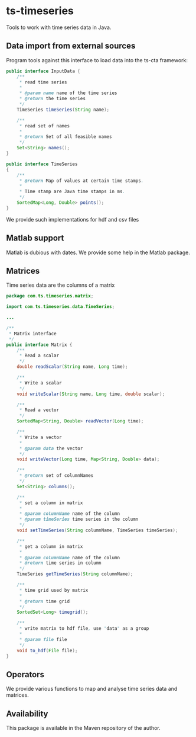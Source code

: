 # ts-timeseries

Tools to work with time series data in Java.


## Data import from external sources
Program tools against this interface to load data into the ts-cta framework:

```java
public interface InputData {
    /**
     * read time series
     *
     * @param name name of the time series
     * @return the time series
     */
    TimeSeries timeSeries(String name);

    /**
     * read set of names
     *
     * @return Set of all feasible names
     */
    Set<String> names();
}

public interface TimeSeries
{
    /**
     * @return Map of values at certain time stamps.
     *
     * Time stamp are Java time stamps in ms.
     */
    SortedMap<Long, Double> points();
}

```

We provide such implementations for hdf and csv files

## Matlab support
Matlab is dubious with dates. We provide some help in the Matlab package.

## Matrices
Time series data are the columns of a matrix

```java
package com.ts.timeseries.matrix;

import com.ts.timeseries.data.TimeSeries;

...

/**
 * Matrix interface
 */
public interface Matrix {
    /**
     * Read a scalar
     */
    double readScalar(String name, Long time);

    /**
     * Write a scalar
     */
    void writeScalar(String name, Long time, double scalar);

    /**
     * Read a vector
     */
    SortedMap<String, Double> readVector(Long time);

    /**
     * Write a vector
     *
     * @param data the vector
     */
    void writeVector(Long time, Map<String, Double> data);

    /**
     * @return set of columnNames
     */
    Set<String> columns();

    /**
     * set a column in matrix
     *
     * @param columnName name of the column
     * @param timeSeries time series in the column
     */
    void setTimeSeries(String columnName, TimeSeries timeSeries);

    /**
     * get a column in matrix
     *
     * @param columnName name of the column
     * @return time series in column
     */
    TimeSeries getTimeSeries(String columnName);

    /**
     * time grid used by matrix
     *
     * @return time grid
     */
    SortedSet<Long> timegrid();

    /**
     * write matrix to hdf file, use "data" as a group
     *
     * @param file file
     */
    void to_hdf(File file);
}
```

## Operators
We provide various functions to map and analyse time series data and matrices.

## Availability
This package is available in the Maven repository of the author.



